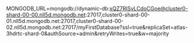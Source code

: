 MONGODB_URL=mongodb://dynamic-db:xQZ7RISvLCdoCGoe@cluster0-shard-00-00.nll5d.mongodb.net:27017,cluster0-shard-00-01.nll5d.mongodb.net:27017,cluster0-shard-00-02.nll5d.mongodb.net:27017/myFirstDatabase?ssl=true&replicaSet=atlas-3hdrtc-shard-0&authSource=admin&retryWrites=true&w=majority
